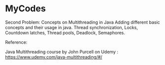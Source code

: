 MyCodes
=======


Second Problem:
Concepts on Multithreading in Java
Adding different basic concepts and their usage in java.
Thread synchronization, Locks, Countdown latches, Thread pools, Deadlock, Semaphores.


Reference:

Java Multithreading course by John Purcell on Udemy : https://www.udemy.com/java-multithreading/#/
